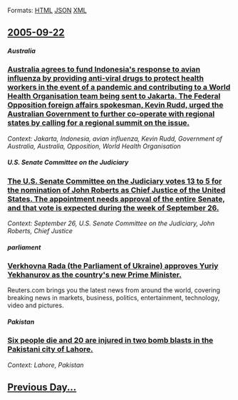
Formats: [HTML](2005/09/22/index.html)  [JSON](2005/09/22/index.json)  [XML](2005/09/22/index.xml)  

## [2005-09-22](/news/2005/09/22/index.md)

##### Australia
### [ Australia agrees to fund Indonesia's response to avian influenza by providing anti-viral drugs to protect health workers in the event of a pandemic and contributing to a World Health Organisation team being sent to Jakarta. The Federal Opposition foreign affairs spokesman, Kevin Rudd, urged the Australian Government to further co-operate with regional states by calling for a regional summit on the issue. ](/news/2005/09/22/australia-agrees-to-fund-indonesia-s-response-to-avian-influenza-by-providing-anti-viral-drugs-to-protect-health-workers-in-the-event-of-a.md)
_Context: Jakarta, Indonesia, avian influenza, Kevin Rudd, Government of Australia, Australia, Opposition, World Health Organisation_

##### U.S. Senate Committee on the Judiciary
### [ The U.S. Senate Committee on the Judiciary votes 13 to 5 for the nomination of John Roberts as Chief Justice of the United States. The appointment needs approval of the entire Senate, and that vote is expected during the week of September 26.](/news/2005/09/22/the-u-s-senate-committee-on-the-judiciary-votes-13-to-5-for-the-nomination-of-john-roberts-as-chief-justice-of-the-united-states-the-appo.md)
_Context: September 26, U.S. Senate Committee on the Judiciary, John Roberts, Chief Justice_

##### parliament
### [ Verkhovna Rada (the Parliament of Ukraine) approves Yuriy Yekhanurov as the country's new Prime Minister. ](/news/2005/09/22/verkhovna-rada-the-parliament-of-ukraine-approves-yuriy-yekhanurov-as-the-country-s-new-prime-minister.md)
Reuters.com brings you the latest news from around the world, covering breaking news in markets, business, politics, entertainment, technology, video and pictures.

##### Pakistan
### [ Six people die and 20 are injured in two bomb blasts in the Pakistani city of Lahore. ](/news/2005/09/22/six-people-die-and-20-are-injured-in-two-bomb-blasts-in-the-pakistani-city-of-lahore.md)
_Context: Lahore, Pakistan_

## [Previous Day...](/news/2005/09/21/index.md)

